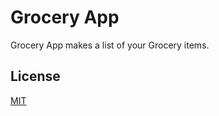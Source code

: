 # Grocery App

Grocery App makes a list of your Grocery items.
## License
[MIT](https://choosealicense.com/licenses/mit/)
